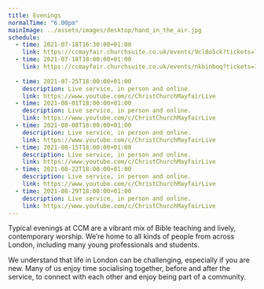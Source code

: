 ```yaml
---
title: Evenings
normalTime: "6.00pm"
mainImage: ../assets/images/desktop/hand_in_the_air.jpg
schedule:  
  - time: 2021-07-18T16:30:00+01:00
    link: https://ccmayfair.churchsuite.co.uk/events/9cl8o5ck?tickets=lIfN
  - time: 2021-07-18T18:00:00+01:00
    link: https://ccmayfair.churchsuite.co.uk/events/nkbinboq?tickets=1PJP
 
  - time: 2021-07-25T18:00:00+01:00
    description: Live service, in person and online.
    link: https://www.youtube.com/c/ChristChurchMayfairLive
  - time: 2021-08-01T18:00:00+01:00
    description: Live service, in person and online.
    link: https://www.youtube.com/c/ChristChurchMayfairLive
  - time: 2021-08-08T18:00:00+01:00
    description: Live service, in person and online.
    link: https://www.youtube.com/c/ChristChurchMayfairLive
  - time: 2021-08-15T18:00:00+01:00
    description: Live service, in person and online.
    link: https://www.youtube.com/c/ChristChurchMayfairLive
  - time: 2021-08-22T18:00:00+01:00
    description: Live service, in person and online.
    link: https://www.youtube.com/c/ChristChurchMayfairLive
  - time: 2021-08-29T18:00:00+01:00
    description: Live service, in person and online.
    link: https://www.youtube.com/c/ChristChurchMayfairLive
---
```

Typical evenings at CCM are a vibrant mix of Bible teaching and lively, contemporary worship. We’re home to all kinds of people from across London, including many young professionals and students.

We understand that life in London can be challenging, especially if you are new. Many of us enjoy time socialising together, before and after the service, to connect with each other and enjoy being part of a community.
